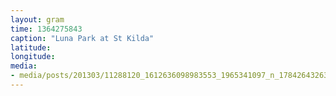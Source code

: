 ```yaml
---
layout: gram
time: 1364275843
caption: "Luna Park at St Kilda"
latitude: 
longitude: 
media:
- media/posts/201303/11288120_1612636098983553_1965341097_n_17842643263000351.jpg
---
```

